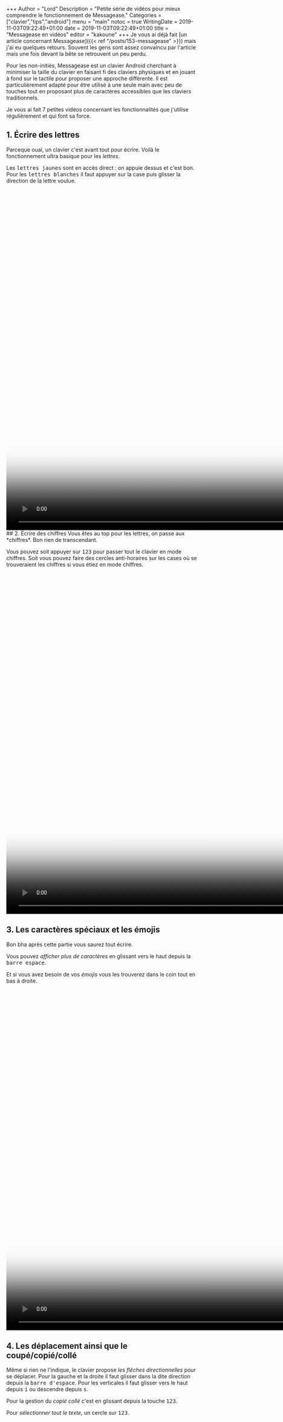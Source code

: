 +++
Author = "Lord"
Description = "Petite série de vidéos pour mieux comprendre le fonctionnement de Messagease."
Categories = ["clavier","tips","android"]
menu = "main"
notoc = true
WritingDate = 2019-11-03T09:22:49+01:00
date = 2019-11-03T09:22:49+01:00
title = "Messagease en vidéos"
editor = "kakoune"
+++
Je vous ai déjà fait [un article concernant Messagease]({{< ref "/posts/153-messagease" >}}) mais j'ai eu quelques retours.
Souvent les gens sont assez convaincu par l'article mais une fois devant la bête se retrouvent un peu perdu.

Pour les non-initiés, Messagease est un clavier Android cherchant à minimiser la taille du clavier en faisant fi des claviers physiques et en jouant à fond sur le tactile pour proposer une approche différente.
Il est particulièrement adapté pour être utilisé à une seule main avec peu de touches tout en proposant plus de caractères accessibles que les claviers traditionnels.

Je vous ai fait 7 petites vidéos concernant les fonctionnalités que j'utilise régulièrement et qui font sa force.

## 1. Écrire des lettres
Parceque ouai, un clavier c'est avant tout pour écrire.
Voilà le fonctionnement ultra basique pour les *lettres*.

Les <samp>lettres jaunes</samp> sont en accès direct : on appuie dessus et c'est bon.
Pour les <samp>lettres blanches</samp> il faut appuyer sur la case puis glisser la direction de la lettre voulue.
<div style="max-width:80%">
<video controls preload="metadata" height="900" poster="vid.png">
 <source type="video/webm" src="partie1.webm">
 <source type="video/mp4" src="partie1.mp4">
</video>
</div>
## 2. Écrire des chiffres
Vous êtes au top pour les lettres, on passe aux *chiffres*.
Bon rien de transcendant.

Vous pouvez soit appuyer sur <samp>123</samp> pour passer tout le clavier en mode chiffres.
Soit vous pouvez faire des cercles anti-horaires sur les cases où se trouveraient les chiffres si vous étiez en mode chiffres.

<div style="max-width:80%">
<video controls preload="metadata" height="900" poster="vid.png">
 <source src="partie2.webm">
 <source src="partie2.mp4">
</video>
</div>

## 3. Les caractères spéciaux et les émojis
Bon bha après cette partie vous saurez tout écrire.

Vous pouvez *afficher plus de caractères* en glissant vers le haut depuis la <samp>barre espace</samp>.

Et si vous avez besoin de vos *émojis* vous les trouverez dans le coin tout en bas à droite.

<div style="max-width:80%">
<video controls preload="metadata" height="900" poster="vid.png">
 <source src="partie3.webm">
 <source src="partie3.mp4">
</video>
</div>

## 4. Les déplacement ainsi que le coupé/copié/collé
Même si rien ne l'indique, le clavier propose *les flêches directionnelles* pour se déplacer.
Pour la gauche et la droite il faut glisser dans la dite direction depuis la <samp>barre d'espace</samp>.
Pour les verticales il faut glisser vers le haut depuis <samp>i</samp> ou descendre depuis <samp>s</samp>.

Pour la gestion du *copié collé* c'est en glissant depuis la touche <samp>123</samp>.

Pour *sélectionner tout le texte*, un cercle sur <samp>123</samp>.

<div style="max-width:80%">
<video controls preload="metadata" height="900" poster="vid.png">
 <source src="partie4.webm">
 <source src="partie4.mp4">
</video>
</div>

## 5. Les textes prédéfinies
Il est effectivement possible d'enregistrer des *phrases prédifinies* que vous écrivez souvent pour pouvoir les ressortir en deux secondes (une adresse pour le GPS, un message parceque vous conduisez, ce genre de trucs).
Un appui long sur <samp>123</samp> puis vous glissez sur l'une des neuf cases.

Pour *les définir*, il vous suffit d'écrire le texte, le sélectionner et faire comme si vous vouliez poser une phrase prédifinie.
Le fait d'avoir un texte sélectionné remplacera le texte existant par le nouveau.

Et d'ailleurs en passant, si les 9 de base ne vous suffise pas, en appuyant au préalable sur <samp>123</samp> vous aurez accès à 9 de plus.

<div style="max-width:80%">
<video controls preload="metadata" height="900" poster="vid.png">
 <source src="partie5.webm">
 <source src="partie5.mp4">
</video>
</div>

## 6. La taille du clavier et son placement
Un des avantages de Messagease est le fait d'être tout petit.
Mais pour aller plus loin on peut altérer sa taille pour mieux s'*adapter à votre morphologie*.

Pour ça il faut glisser sur le bouton de la <samp>main</samp> de haut en bas pour changer la taille ou bien de gauche à droite pour décaler le clavier.

<div style="max-width:80%">
<video controls preload="metadata" height="900" poster="vid.png">
 <source src="partie6.webm">
 <source src="partie6.mp4">
</video>
</div>

## 7. Les touches modificatrices et les diacritiques
Si vous êtes dans une des rares applis nécessitant de faire du <samp>Ctrl</samp>, <samp>Alt</samp> ou <samp>Echap</samp>, vous aurez ce qu'il vous faut, même si l'appli n'a rien de prévu.

Vous pouvez également faire des accents et autres symboles en entrant une lettre puis en glissant en diagonale vers le haut à gauche sur la touche <samp>a</samp>.
Bon vous remarquerez que je suis pas très doué pour ça… je ne m'en sert pas.

<div style="max-width:80%">
<video controls preload="metadata" height="900" poster="vid.png">
 <source src="partie7.webm">
 <source src="partie7.mp4">
</video>
</div>

-----------

Bon j'espère qu'avec ces vidéos vous voyez un peu mieux le fonctionnement de la bête et avec un peu de bol vous aurez appris un truc ou deux.

Certaines fonctionnalités que je vous ai montré nécessitent d'être activées dans les options du clavier (en appuyant longuement sur la <samp>main</samp>).

Il en existe d'autres mais si vous maîtrisez ça vous serez déjà un pro de l'affaire.

Perso je n'affiche même plus les lettres qui ont tendance à me pertuber plus qu'autre chose.
Et le plus dur est d'arriver à trouver la bonne taille et le bon placement du clavier quand on change de téléphone (ce que je n'ai pas encore trouvé avec ce nouveau téléphone).

Bon j'espère que ce format vidéo est suffisamment parlant (haha c'est muet), le découpage a été laborieux (depuis le téléphone).
Les vidéos sont en format av1 et h264.
Voilà tout.
